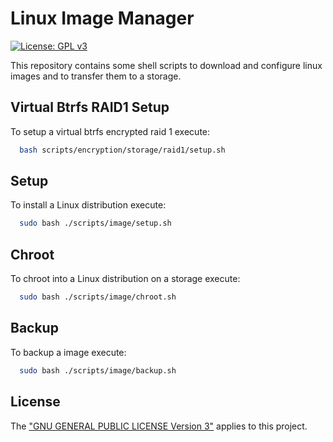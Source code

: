 # Linux Image Manager
[![License: GPL v3](https://img.shields.io/badge/License-GPL%20v3-blue.svg)](./LICENSE.txt) 

This repository contains some shell scripts to download and configure linux images and to transfer them to a storage.

## Virtual Btrfs RAID1 Setup

To setup a virtual btrfs encrypted raid 1 execute: 

```bash
  bash scripts/encryption/storage/raid1/setup.sh
```

## Setup

To install a Linux distribution execute:

```bash
  sudo bash ./scripts/image/setup.sh
```

## Chroot

To chroot into a Linux distribution on a storage execute:

```bash
  sudo bash ./scripts/image/chroot.sh
```

## Backup

To backup a image execute:

```bash
  sudo bash ./scripts/image/backup.sh
```

## License

The ["GNU GENERAL PUBLIC LICENSE Version 3"](./LICENSE.txt) applies to this project.
